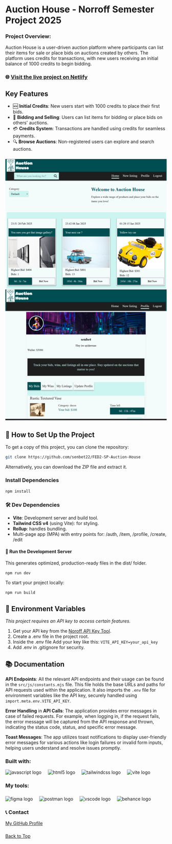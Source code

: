 <a name="readme"></a>

# Auction House - Norroff Semester Project 2025

### Project Overview:

Auction House is a user-driven auction platform where participants can list their items for sale or place bids on auctions created by others. The platform uses credits for transactions, with new users receiving an initial balance of 1000 credits to begin bidding.

### 🌐 <a href="https://ah-senbet.netlify.app/" target="_blank">Visit the live project on Netlify</a>

## Key Features

- 🆕 **Initial Credits**: New users start with 1000 credits to place their first bids.
- 💼 **Bidding and Selling**: Users can list items for bidding or place bids on others' auctions.
- 💳 **Credits System**: Transactions are handled using credits for seamless payments.
- 🔍 **Browse Auctions**: Non-registered users can explore and search auctions.

###

![Auction House Preview](/public/ah-preview2.png)
![Auction House Preview](/public/ah-preview.png)

###

## 📝 How to Set Up the Project

To get a copy of this project, you can clone the repository:

```bash
git clone https://github.com/senbet22/FED2-SP-Auction-House
```

Alternatively, you can download the ZIP file and extract it.

### Install Dependencies

```bash
npm install
```

### 🛠 Dev Dependencies

- **Vite**: Development server and build tool.
- **Tailwind CSS v4** (using Vite): for styling.
- **Rollup**: handles bundling.
- Multi-page app (MPA) with entry points for:
  /auth, /item, /profile, /create, /edit

#### 🏁 Run the Development Server

This generates optimized, production-ready files in the dist/ folder.

```bash
npm run dev
```

To start your project locally:

```bash
npm run build
```

## 🔑 Environment Variables

_This project requires an API key to access certain features._

1. Get your API key from the [Noroff API Key Tool](https://docs.noroff.dev/docs/v2/auth/api-key#api-key-tool).
2. Create a .env file in the project root.
3. Inside the .env file Add your key like this:
   `VITE_API_KEY=your_api_key`
4. Add .env in .gitignore for security.

## 📚 Documentation

**API Endpoints**: All the relevant API endpoints and their usage can be found in the `src/js/constants.mjs` file. This file holds the base URLs and paths for API requests used within the application.
It also imports the `.env` file for environment variables like the API key, securely handled using `import.meta.env.VITE_API_KEY`.

**Error Handling** in **API Calls**: The application provides error messages in case of failed requests. For example, when logging in, if the request fails, the error message will be captured from the API response and thrown, indicating the status code, status, and specific error message.

**Toast Messages**: The app utilizes toast notifications to display user-friendly error messages for various actions like login failures or invalid form inputs, helping users understand and resolve issues promptly.

<h3 align="left">Built with:</h3>

<div align="left">
  <img src="https://cdn.jsdelivr.net/gh/devicons/devicon/icons/javascript/javascript-original.svg" height="40" alt="javascript logo"  />
  <img width="12" />
  <img src="https://cdn.jsdelivr.net/gh/devicons/devicon/icons/html5/html5-original.svg" height="40" alt="html5 logo"  />
  <img width="12" />
  <img src="https://cdn.simpleicons.org/tailwindcss/06B6D4" height="40" alt="tailwindcss logo"  />
  <img width="12" />
  <img src="https://skillicons.dev/icons?i=vite" height="40" alt="vite logo"  />
</div>

###

<h3 align="left">My tools:</h3>

###

<div align="left">
  <img src="https://cdn.jsdelivr.net/gh/devicons/devicon/icons/figma/figma-original.svg" height="40" alt="figma logo"  />
  <img width="12" />
  <img src="https://skillicons.dev/icons?i=postman" height="40" alt="postman logo"  />
  <img width="12" />
  <img src="https://cdn.jsdelivr.net/gh/devicons/devicon/icons/vscode/vscode-original.svg" height="40" alt="vscode logo"  />
  <img width="12" />
  <img src="https://cdn.jsdelivr.net/gh/devicons/devicon/icons/behance/behance-original.svg" height="40" alt="behance logo"  />
</div>

###

### 📞 Contact

[My GitHub Profile](https://github.com/senbet22)

###

[Back to Top](#readme)
